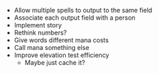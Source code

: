- Allow multiple spells to output to the same field
- Associate each output field with a person
- Implement story
- Rethink numbers?
- Give words different mana costs
- Call mana something else
- Improve elevation test efficiency
  - Maybe just cache it?